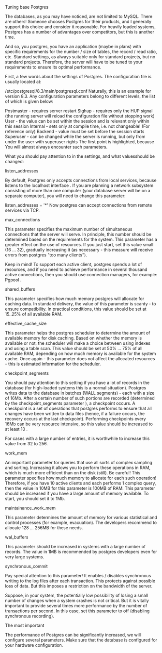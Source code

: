 Tuning base Postgres

The databases, as you may have noticed, are not limited to MySQL. There are others! Someone chooses Postgres for their products, and I generally support this choice and consider it reasonable. For heavily loaded systems, Postgres has a number of advantages over competitors, but this is another time.

And so, you postgres, you have an application (maybe in plans) with specific requirements for the number / size of tables, the record / read ratio, etc. Standard settings, as always suitable only for standard projects, but no standard projects. Therefore, the server will have to be tuned to your requirements to ensure its optimal performance.

First, a few words about the settings of Postgres. The configuration file is usually located at:

/etc/postgresql/8.3/main/postgresql.conf
Naturally, this is an example for version 8.3. Any configuration parameters belong to different levels, the list of which is given below:

Postmaster - requires server restart
Sighup - requires only the HUP signal (the running server will reload the configuration file without stopping work)
User - the value can be set within the session and is relevant only within this session
Internal - sets only at compile time, i.e. not changeable! (For reference only)
Backend - value must be set before the session starts
Superuser - can be changed while the server is running, but only from under the user with superuser rights
The first point is highlighted, because You will almost always encounter such parameters.

What you should pay attention to in the settings, and what values ​​should be changed:

listen_addresses

By default, Postgres only accepts connections from local services, because listens to the localhost interface . If you are planning a network subsystem consisting of more than one computer (your database server will be on a separate computer), you will need to change this parameter:

listen_addresses = '*'
Now postgres can accept connections from remote services via TCP.

max_connections

This parameter specifies the maximum number of simultaneous connections that the server will serve. In principle, this number should be determined based on the requirements for the system. This parameter has a greater effect on the use of resources. If you just start, set this value small (16 ... 32), gradually increasing it (as necessary - this measure will receive errors from postgres "too many clients").

Keep in mind! To support each active client, postgres spends a lot of resources, and if you need to achieve performance in several thousand active connections, then you should use connection managers, for example: Pgpool .

shared_buffers

This parameter specifies how much memory postgres will allocate for caching data. In standard delivery, the value of this parameter is scanty - to ensure compatibility. In practical conditions, this value should be set at 15..25% of all available RAM.

effective_cache_size

This parameter helps the postgres scheduler to determine the amount of available memory for disk caching. Based on whether the memory is available or not, the scheduler will make a choice between using indexes and using a table scan. This value should be set at 50% ... 75% of all available RAM, depending on how much memory is available for the system cache. Once again - this parameter does not affect the allocated resources - this is estimated information for the scheduler.

checkpoint_segments

You should pay attention to this setting if you have a lot of records in the database (for high-loaded systems this is a normal situation). Postgres writes data to the database in batches (WALL segments) - each with a size of 16Mb. After a certain number of such portions are recorded (determined by the checkpoint_segments parameter ), a checkpoint occurs. A checkpoint is a set of operations that postgres performs to ensure that all changes have been written to data files (hence, if a failure occurs, the recovery occurs at the last checkpoint). Performing checkpoints every 16Mb can be very resource intensive, so this value should be increased to at least 10 .

For cases with a large number of entries, it is worthwhile to increase this value from 32 to 256.

work_mem

An important parameter for queries that use all sorts of complex sampling and sorting. Increasing it allows you to perform these operations in RAM, which is much more efficient than on the disk (still). Be careful! This parameter specifies how much memory to allocate for each such operation! Therefore, if you have 10 active clients and each performs 1 complex query, then the value in 10MB for this parameter is 100MB of RAM. This parameter should be increased if you have a large amount of memory available. To start, you should set it to 1Mb.

maintainance_work_mem

This parameter determines the amount of memory for various statistical and control processes (for example, evacuation). The developers recommend to allocate 128 ... 256MB for these needs.

wal_buffers

This parameter should be increased in systems with a large number of records. The value in 1MB is recommended by postgres developers even for very large systems.

synchronous_commit

Pay special attention to this parameter! It enables / disables synchronous writing to the log files after each transaction. This protects against possible loss of data. But this imposes a restriction on the bandwidth of the server.

Suppose, in your system, the potentially low possibility of losing a small number of changes when a system crashes is not critical. But it is vitally important to provide several times more performance by the number of transactions per second. In this case, set this parameter to off (disabling synchronous recording).

The most important

The performance of Postgres can be significantly increased, we will configure several parameters. Make sure that the database is configured for your hardware configuration.